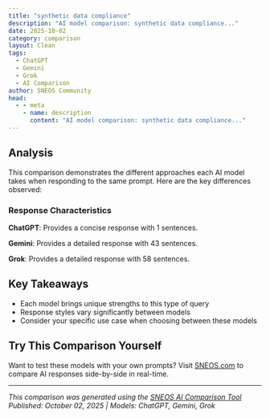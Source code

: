 ```yaml
---
title: "synthetic data compliance"
description: "AI model comparison: synthetic data compliance..."
date: 2025-10-02
category: comparison
layout: Clean
tags:
  - ChatGPT
  - Gemini
  - Grok
  - AI Comparison
author: SNEOS Community
head:
  - - meta
    - name: description
      content: "AI model comparison: synthetic data compliance..."
---
```


<ChatComparison
  title="synthetic data compliance"
  prompt="synthetic data compliance"
  :responses='{
    "ChatGPT": "Error calling OpenAI API.",
    "Gemini": "Synthetic data offers a promising avenue for addressing compliance concerns related to data privacy and security. Here\u0027s a breakdown of how it helps and key considerations:\n\n**How Synthetic Data Addresses Compliance:**\n\n*   **Privacy Preservation:** Synthetic data is generated without directly using real-world data, thus reducing the risk of exposing sensitive information. Properly generated synthetic data doesn\u0027t contain Personally Identifiable Information (PII).\n*   **Anonymization Alternative:** Traditional anonymization techniques (e.g., masking, pseudonymization) can sometimes degrade data utility or be reversible. Synthetic data offers a potentially more effective approach to achieving data privacy while preserving analytical value.\n*   **Compliance with Regulations:** Synthetic data can help organizations comply with various data privacy regulations, including:\n    *   **GDPR (General Data Protection Regulation):** By not containing personal data, synthetic data falls outside the scope of GDPR. This allows for broader data sharing and usage.\n    *   **CCPA (California Consumer Privacy Act):** Similar to GDPR, synthetic data avoids the restrictions imposed by CCPA on personal information.\n    *   **HIPAA (Health Insurance Portability and Accountability Act):** Synthetic data can be used in healthcare research and development without violating HIPAA\u0027s stringent privacy rules.\n    *   **Other industry-specific regulations:** Similar benefits apply to other regulations that restrict the use or sharing of sensitive data.\n*   **Reduced Risk of Data Breaches:** Because synthetic data isn\u0027t real, a data breach involving synthetic data doesn\u0027t expose individuals to privacy risks.\n*   **Enabling Data Sharing and Collaboration:** Synthetic data facilitates data sharing and collaboration both internally and externally, without the privacy concerns associated with real data. This is particularly valuable for:\n    *   **Training machine learning models:** Synthetic data can be used to train ML models when access to real data is limited or prohibited due to privacy restrictions.\n    *   **Testing software and algorithms:** Synthetic data provides a safe and controlled environment for testing applications and algorithms without risking data breaches or compliance violations.\n    *   **Research and development:** Researchers can use synthetic data to conduct studies and explore new ideas without needing to obtain consent from individuals.\n\n**Key Considerations for Synthetic Data and Compliance:**\n\n*   **Utility and Fidelity:** The synthetic data must accurately reflect the statistical properties and relationships present in the real data. If the synthetic data is not representative, it will not be useful for its intended purpose (e.g., training a model, testing an algorithm).  Metrics to assess the similarity and utility of synthetic data are crucial.\n*   **Generation Methods:** The method used to generate the synthetic data is critical. Techniques should be carefully chosen and implemented to ensure privacy protection and data utility. Common techniques include:\n    *   **Statistical modeling:** Fit statistical models to real data and then sample from those models to create synthetic data.\n    *   **Generative adversarial networks (GANs):** Train GANs to generate synthetic data that resembles real data.\n    *   **Variational autoencoders (VAEs):** Another type of neural network that can be used for generating synthetic data.\n    *   **Differential privacy:**  Introduce noise into the data generation process to ensure that no individual\u0027s information can be inferred from the synthetic data.\n*   **Privacy Risk Assessment:** Even with synthetic data, it\u0027s important to conduct a privacy risk assessment to identify and mitigate potential risks.  Consider the possibility of \u0022membership inference\u0022 attacks (determining if a specific record was used to create the synthetic data) and other potential privacy breaches.\n*   **Transparency and Auditability:** Maintain transparency about the synthetic data generation process. Document the methods used, the parameters set, and the steps taken to ensure privacy. This facilitates auditing and helps demonstrate compliance.\n*   **Data Governance:** Implement a data governance framework that defines policies and procedures for the creation, use, and sharing of synthetic data. This includes guidelines for data quality, privacy, and security.\n*   **Legal and Regulatory Guidance:** Stay up-to-date on the latest legal and regulatory guidance regarding synthetic data.  Interpretations of regulations may evolve, so it\u0027s essential to seek expert advice.\n*   **Specific Use Case Requirements:** The choice of synthetic data generation method and the level of privacy protection required will depend on the specific use case. For example, training a highly sensitive machine learning model may require stronger privacy guarantees than testing a simple algorithm.\n*   **Re-Identification Risk:** Although designed to be privacy-preserving, careful consideration must be given to avoid scenarios where synthetic data, when combined with other available data, could lead to the re-identification of individuals.\n\n**In Summary:**\n\nSynthetic data provides a powerful tool for navigating complex data privacy regulations and enabling data-driven innovation. However, it\u0027s crucial to approach synthetic data generation with care, using appropriate techniques, implementing robust data governance, and continuously monitoring for privacy risks. When done correctly, synthetic data can unlock new opportunities for data sharing, collaboration, and analysis while maintaining a strong commitment to data privacy and compliance.\n",
    "Grok": "Synthetic data compliance refers to the adherence of synthetic data\u2014artificially generated data that mimics the characteristics of real data without containing personally identifiable information (PII)\u2014to relevant laws, regulations, and ethical standards. Synthetic data is often used in areas such as machine learning, testing, and research to protect privacy and reduce the risks associated with handling sensitive or personal information. However, ensuring compliance when using synthetic data is critical to avoid legal, ethical, and operational issues.\n\nHere are key aspects of synthetic data compliance:\n\n### 1. **Privacy Regulations and Laws**\nSynthetic data is often created to avoid the constraints of privacy laws like the General Data Protection Regulation (GDPR) in the EU, the California Consumer Privacy Act (CCPA) in the US, or other regional data protection regulations. However, compliance must still be ensured by verifying that:\n   - **No Re-Identification Risk**: Even though synthetic data is artificial, there is a risk that it could be used to re-identify individuals if it is not properly anonymized or if it correlates too closely with real datasets. Compliance requires ensuring that synthetic data cannot be reverse-engineered to reveal personal information.\n   - **Legal Basis for Use**: If synthetic data is derived from real data, organizations must ensure they have the legal right to use the original data for this purpose, including obtaining necessary consents or adhering to data minimization principles.\n   - **Transparency**: Under regulations like GDPR, organizations may still need to inform individuals or regulators about the use of synthetic data if it impacts them indirectly (e.g., in automated decision-making systems).\n\n### 2. **Data Quality and Bias Mitigation**\n   - Synthetic data must be representative of the real-world scenarios it is intended to simulate to avoid introducing biases into models or systems. Non-compliance with fairness and accountability principles (e.g., under AI ethics guidelines) can occur if synthetic data reinforces existing biases or inaccuracies.\n   - Regular audits and validation processes should be in place to ensure the synthetic data does not lead to discriminatory outcomes.\n\n### 3. **Ethical Considerations**\n   - Even if synthetic data is compliant with privacy laws, ethical concerns may arise. For instance, if synthetic data is used to simulate sensitive scenarios (e.g., health conditions or marginalized groups), it must be handled with care to avoid stereotyping or harm.\n   - Ethical guidelines or frameworks, such as those provided by the IEEE or OECD for AI and data use, should be followed to ensure responsible practices.\n\n### 4. **Industry-Specific Compliance**\n   - Certain industries, such as healthcare (HIPAA in the US) or finance (PCI DSS), have specific regulations about data usage, even for synthetic data. For instance:\n     - In healthcare, synthetic patient data must not inadvertently expose real patient information and must comply with de-identification standards.\n     - In finance, synthetic transaction data must adhere to anti-money laundering (AML) and fraud prevention guidelines.\n   - Organizations must align their synthetic data practices with these sector-specific rules.\n\n### 5. **Intellectual Property and Data Ownership**\n   - If synthetic data is generated from proprietary datasets, compliance with intellectual property laws and data ownership agreements is necessary. Organizations must ensure they have the right to create and use synthetic data derived from licensed or third-party data sources.\n\n### 6. **Security Standards**\n   - Synthetic data should be protected against unauthorized access or misuse, especially if it is used in testing environments where security controls might be lax. Compliance with cybersecurity frameworks like ISO 27001 or NIST can help safeguard synthetic data.\n\n### 7. **Validation and Documentation**\n   - Organizations should maintain detailed documentation of how synthetic data is generated, including the algorithms, models, and source data used. This is important for audits and demonstrating compliance with regulations.\n   - Validation processes should confirm that synthetic data serves its intended purpose without violating privacy or ethical standards.\n\n### Tools and Techniques for Compliance\n   - **Differential Privacy**: A technique to ensure that synthetic data does not reveal information about individuals, even statistically.\n   - **Data Anonymization**: Removing or obfuscating any identifiable elements during synthetic data creation.\n   - **Synthetic Data Generators**: Tools like SDV (Synthetic Data Vault), DataSynthesizer, or commercial platforms often include compliance features to align with privacy standards.\n\n### Challenges in Synthetic Data Compliance\n   - **Regulatory Ambiguity**: Not all regulations explicitly address synthetic data, leading to uncertainty in interpretation.\n   - **Risk of Overfitting**: If synthetic data is too similar to real data, privacy breaches may still occur.\n   - **Resource Constraints**: Small organizations may lack the tools or expertise to ensure compliance when generating synthetic data.\n\n### Best Practices for Synthetic Data Compliance\n   1. Conduct a Data Protection Impact Assessment (DPIA) to evaluate risks associated with synthetic data.\n   2. Engage legal and compliance experts to align practices with applicable laws.\n   3. Use privacy-preserving techniques like differential privacy during data synthesis.\n   4. Regularly audit and update synthetic data processes to address evolving regulations.\n   5. Train staff on the ethical and legal implications of using synthetic data.\n\nBy addressing these compliance aspects, organizations can leverage the benefits of synthetic data\u2014such as enhanced privacy and scalability\u2014while minimizing risks and ensuring alignment with legal and ethical standards. If you have a specific context or regulation in mind (e.g., GDPR, HIPAA), let me know, and I can dive deeper into that!"
  }'
  published-date="13:13"
/>

## Analysis

This comparison demonstrates the different approaches each AI model takes when responding to the same prompt. Here are the key differences observed:

### Response Characteristics

**ChatGPT**: Provides a concise response with 1 sentences. 

**Gemini**: Provides a detailed response with 43 sentences. 

**Grok**: Provides a detailed response with 58 sentences. 

## Key Takeaways

- Each model brings unique strengths to this type of query
- Response styles vary significantly between models
- Consider your specific use case when choosing between these models

## Try This Comparison Yourself

Want to test these models with your own prompts? Visit [SNEOS.com](https://sneos.com) to compare AI responses side-by-side in real-time.

---

*This comparison was generated using the [SNEOS AI Comparison Tool](https://sneos.com)*
*Published: October 02, 2025 | Models: ChatGPT, Gemini, Grok*
